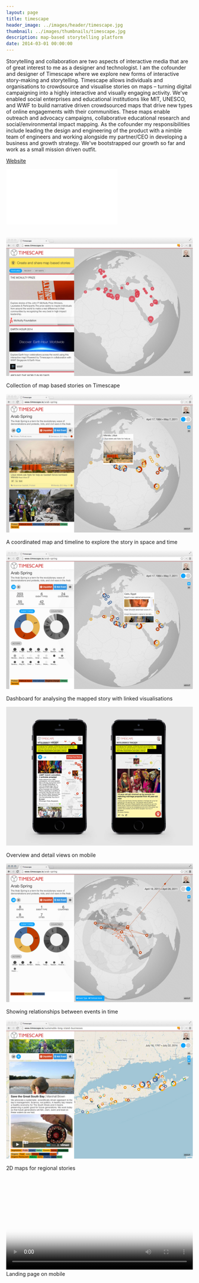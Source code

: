 ```yaml
---
layout: page
title: timescape
header_image: ../images/header/timescape.jpg
thumbnail: ../images/thumbnails/timescape.jpg
description: map-based storytelling platform
date: 2014-03-01 00:00:00
---
```


Storytelling and collaboration are two aspects of interactive media that are of great interest to me as a designer and technologist. I am the cofounder and designer of Timescape where we explore new forms of interactive story-making and storytelling. Timescape allows individuals and organisations to crowdsource and visualise stories on maps – turning digital campaigning into a highly interactive and visually engaging activity. We've enabled social enterprises and educational institutions like MIT, UNESCO, and WWF to build narrative driven crowdsourced maps that drive new types of online engagements with their communities. These maps enable outreach and advocacy campaigns, collaborative educational research and social/environmental impact mapping. As the cofounder my responsibilities include leading the design and engineering of the product with a nimble team of engineers and working alongside my partner/CEO in developing a business and growth strategy. We've bootstrapped our growth so far and work as a small mission driven outfit.

[Website](https://timescape.io)

<div class='embed-container'>
<iframe src="//player.vimeo.com/video/89546043?title=0&amp;byline=0&amp;portrait=0" frameborder="0" webkitallowfullscreen="" mozallowfullscreen="" allowfullscreen=""></iframe>
</div>
<br>

![alt text][1]

Collection of map based stories on Timescape

![alt text][2]

A coordinated map and timeline to explore the story in space and time

![alt text][3]

Dashboard for analysing the mapped story with linked visualisations

![alt text][4]

Overview and detail views on mobile

![alt text][5]

Showing relationships between events in time

![alt text][6]

2D maps for regional stories

<video width="100%" controls poster="https://dl.dropboxusercontent.com/u/2093993/site/timescape/ts-home-cover.jpg">
<source src="https://dl.dropboxusercontent.com/u/2093993/site/timescape/TS-homepage-og.ogg" type="video/ogg">
<source src="https://dl.dropboxusercontent.com/u/2093993/site/timescape/TS-homepage.mov" type="video/mp4">
</video>
Landing page on mobile

[1]: /images/timescape/01.jpg "Collection of map based stories on Timescape"
[2]: /images/timescape/03.jpg "A coordinated map and timeline to explore the story in space and time"
[3]: /images/timescape/02.jpg "Dashboard for analysing the mapped story with linked visualisations"
[4]: /images/timescape/06.jpg "Overview and detail views on mobile"
[5]: /images/timescape/04.jpg "Showing relationships between events in time"
[6]: /images/timescape/05.jpg "2D maps for regional stories"